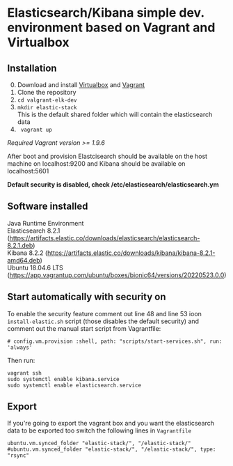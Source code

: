 # Elasticsearch/Kibana simple dev. environment based on Vagrant and Virtualbox

## Installation
0. Download and install [Virtualbox](https://www.virtualbox.org/wiki/Downloads) and [Vagrant](https://www.vagrantup.com/downloads.html)  
1. Clone the repository 
2. ``cd valgrant-elk-dev``
3. ``mkdir elastic-stack``        
This is the default shared folder which will contain the elasticsearch data
3. `` vagrant up``

*Required Vagrant version >= 1.9.6*

After boot and provision Elastcisearch should be available on the host machine on localhost:9200
and Kibana should be available on localhost:5601

**Default security is disabled, check /etc/elasticsearch/elasticsearch.ym**

## Software installed
Java Runtime Environment    
Elasticsearch 8.2.1 (https://artifacts.elastic.co/downloads/elasticsearch/elasticsearch-8.2.1.deb)     
Kibana 8.2.2 (https://artifacts.elastic.co/downloads/kibana/kibana-8.2.1-amd64.deb)         
Ubuntu 18.04.6 LTS (https://app.vagrantup.com/ubuntu/boxes/bionic64/versions/20220523.0.0)   


## Start automatically with security on

To enable the security feature comment out line 48 and line 53 ioon ``install-elastic.sh`` script (those disables the default security) and comment out the manual start script from Vagrantfile:
```
# config.vm.provision :shell, path: "scripts/start-services.sh", run: 'always'
```
Then run:
```
vagrant ssh
sudo systemctl enable kibana.service
sudo systemctl enable elasticsearch.service
```

## Export

If you're going to export the vagrant box and you want the elasticsearch data to be exported too
switch the following lines in ``Vagrantfile``           

```
ubuntu.vm.synced_folder "elastic-stack/", "/elastic-stack/"
#ubuntu.vm.synced_folder "elastic-stack/", "/elastic-stack/", type: "rsync" 
```
